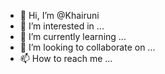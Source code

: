 - 👋 Hi, I’m @Khairuni
- 👀 I’m interested in ...
- 🌱 I’m currently learning ...
- 💞️ I’m looking to collaborate on ...
- 📫 How to reach me ...

<!---
Khairuni/Khairuni is a ✨ special ✨ repository because its `README.md` (this file) appears on your GitHub profile.
You can click the Preview link to take a look at your changes.
--->
